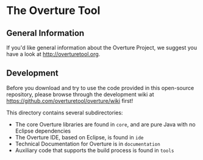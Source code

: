 # The Overture Tool 

## General Information

If you'd like general information about the Overture Project, we suggest you have a look at http://overturetool.org.

## Development

Before you download and try to use the code provided in this open-source repository, please browse through the development wiki at https://github.com/overturetool/overture/wiki first!

This directory contains several subdirectories:

* The core Overture libraries are found in `core`, and are pure Java with no Eclipse dependencies
* The Overture IDE, based on Eclipse, is found in `ide`
* Technical Documentation for Overture is in `documentation`
* Auxiliary code that supports the build process is found in `tools`





